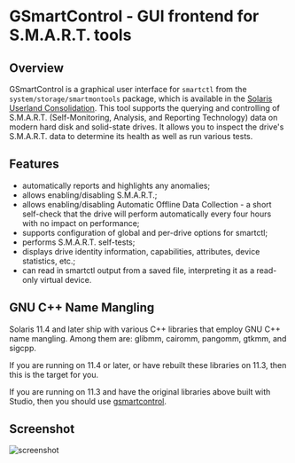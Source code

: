 # GSmartControl - GUI frontend for S.M.A.R.T. tools

## Overview
GSmartControl is a graphical user interface for `smartctl` from the
`system/storage/smartmontools` package, which is available in the
[Solaris Userland
Consolidation](https://github.com/oracle/solaris-userland).  This tool
supports the querying and controlling of S.M.A.R.T. (Self-Monitoring,
Analysis, and Reporting Technology) data on modern hard disk and
solid-state drives. It allows you to inspect the drive's
S.M.A.R.T. data to determine its health as well as run various tests.

## Features
* automatically reports and highlights any anomalies;
* allows enabling/disabling S.M.A.R.T.;
* allows enabling/disabling Automatic Offline Data Collection - a short self-check that the drive will perform automatically every four hours with no impact on performance;
* supports configuration of global and per-drive options for smartctl;
* performs S.M.A.R.T. self-tests;
* displays drive identity information, capabilities, attributes, device statistics, etc.;
* can read in smartctl output from a saved file, interpreting it as a read-only virtual device.

## GNU C++ Name Mangling

Solaris 11.4 and later ship with various C++ libraries that employ GNU C++
name mangling.  Among them are: glibmm, cairomm, pangomm, gtkmm, and sigcpp.

If you are running on 11.4 or later, or have rebuilt these libraries on 11.3,
then this is the target for you.

If you are running on 11.3 and have the original libraries above built with
Studio, then you should use [gsmartcontrol](../gsmartcontrol/).

## Screenshot
![screenshot](https://raw.githubusercontent.com/RocketMan/solaris-ports/master/components/gsmartcontrol/screenshot.png "GSmartControl")
